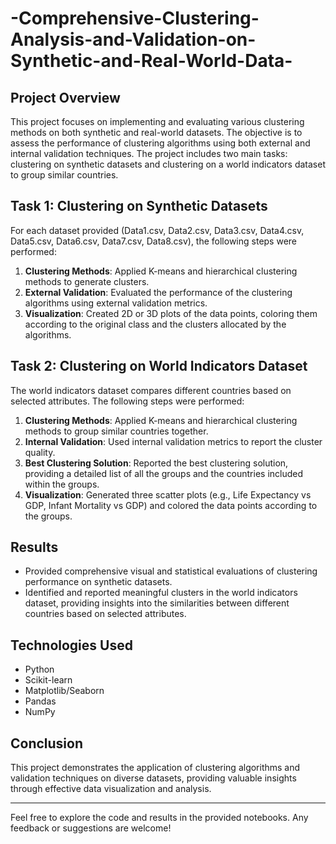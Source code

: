 # -Comprehensive-Clustering-Analysis-and-Validation-on-Synthetic-and-Real-World-Data-

## Project Overview
This project focuses on implementing and evaluating various clustering methods on both synthetic and real-world datasets. The objective is to assess the performance of clustering algorithms using both external and internal validation techniques. The project includes two main tasks: clustering on synthetic datasets and clustering on a world indicators dataset to group similar countries.

## Task 1: Clustering on Synthetic Datasets
For each dataset provided (Data1.csv, Data2.csv, Data3.csv, Data4.csv, Data5.csv, Data6.csv, Data7.csv, Data8.csv), the following steps were performed:
1. **Clustering Methods**: Applied K-means and hierarchical clustering methods to generate clusters.
2. **External Validation**: Evaluated the performance of the clustering algorithms using external validation metrics.
3. **Visualization**: Created 2D or 3D plots of the data points, coloring them according to the original class and the clusters allocated by the algorithms.

## Task 2: Clustering on World Indicators Dataset
The world indicators dataset compares different countries based on selected attributes. The following steps were performed:
1. **Clustering Methods**: Applied K-means and hierarchical clustering methods to group similar countries together.
2. **Internal Validation**: Used internal validation metrics to report the cluster quality.
3. **Best Clustering Solution**: Reported the best clustering solution, providing a detailed list of all the groups and the countries included within the groups.
4. **Visualization**: Generated three scatter plots (e.g., Life Expectancy vs GDP, Infant Mortality vs GDP) and colored the data points according to the groups.

## Results
- Provided comprehensive visual and statistical evaluations of clustering performance on synthetic datasets.
- Identified and reported meaningful clusters in the world indicators dataset, providing insights into the similarities between different countries based on selected attributes.

## Technologies Used
- Python
- Scikit-learn
- Matplotlib/Seaborn
- Pandas
- NumPy

## Conclusion
This project demonstrates the application of clustering algorithms and validation techniques on diverse datasets, providing valuable insights through effective data visualization and analysis.

---

Feel free to explore the code and results in the provided notebooks. Any feedback or suggestions are welcome!

